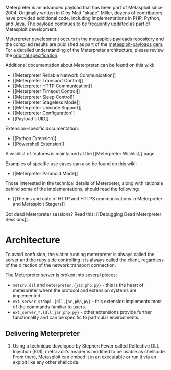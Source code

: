 Meterpreter is an advanced payload that has been part of Metasploit since 2004. Originally written in C by Matt "skape" Miller, dozens of contributors have provided additional code, including implementations in PHP, Python, and Java. The payload continues to be frequently updated as part of Metasploit development.

Meterpreter development occurs in [the metasploit-payloads repository](https://github.com/rapid7/metasploit-payloads) and the compiled results are published as part of the [metasploit-payloads gem](https://rubygems.org/gems/metasploit-payloads). For a detailed understanding of the Meterpreter architecture, please review the [original specification](https://dev.metasploit.com/documents/meterpreter.pdf).

Additional documentation about Meterpreter can be found on this wiki:
 * [[Meterpreter Reliable Network Communication]]
 * [[Meterpreter Transport Control]]
 * [[Meterpreter HTTP Communication]]
 * [[Meterpreter Timeout Control]]
 * [[Meterpreter Sleep Control]]
 * [[Meterpreter Stageless Mode]]
 * [[Meterpreter Unicode Support]]
 * [[Meterpreter Configuration]]
 * [[Payload UUID]]

Extension-specific documentation:
 * [[Python Extension]]
 * [[Powershell Extension]]

A wishlist of features is maintained at the [[Meterpreter Wishlist]] page.

Examples of specific use cases can also be found on this wiki:
 * [[Meterpreter Paranoid Mode]]

Those interested in the technical details of Meterpeter, along with rationale behind some of the implementations, should read the following:
 * [[The ins and outs of HTTP and HTTPS communications in Meterpreter and Metasploit Stagers]]

Got dead Meterpreter sessions? Read this: [[Debugging Dead Meterpreter Sessions]].

# Architecture

To avoid confusion, the victim running meterpreter is always called the server and the ruby side controlling it is always called the client, regardless of the direction of the network transport connection.

The Meterpreter server is broken into several pieces:
  - `metsrv.dll` and `meterpreter.{jar,php,py}` - this is the heart of meterpreter where the protocol and extension systems are implemented.
  - `ext_server_stdapi.{dll,jar,php,py}` - this extension implements most of the commands familiar to users.
  - `ext_server_*.{dll,jar,php,py}` - other extensions provide further functionality and can be specific to particular environments.

## Delivering Meterpreter

1. Using a technique developed by Stephen Fewer called Reflective DLL Injection (RDI), metsrv.dll's header is modified to be usable as shellcode. From there, Metasploit can embed it in an executable or run it via an exploit like any other shellcode.





